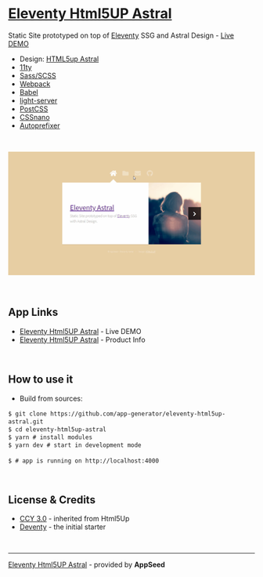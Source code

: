 # [Eleventy Html5UP Astral](https://appseed.us/static-site/eleventy-html5up-astral)

Static Site prototyped on top of [Eleventy](https://www.11ty.io/) SSG and Astral Design - [Live DEMO](https://eleventy-html5up-astral.appseed.us) 

- Design: [HTML5up Astral](https://html5up.net/astral)
- [11ty](https://www.11ty.io/)
- [Sass/SCSS](https://github.com/sass/node-sass)
- [Webpack](https://webpack.js.org/)
- [Babel](https://babeljs.io/)
- [light-server](https://github.com/txchen/light-server)
- [PostCSS](https://postcss.org/)
- [CSSnano](https://cssnano.co/)
- [Autoprefixer](https://github.com/postcss/autoprefixer)

<br />

![Eleventy Html5UP Astral - Gif animated intro.](https://github.com/app-generator/static/blob/master/products/eleventy-html5up-astral-intro.gif?raw=true)

<br />

## App Links

- [Eleventy Html5UP Astral](https://eleventy-html5up-astral.appseed.us) - Live DEMO
- [Eleventy Html5UP Astral](https://appseed.us/static-site/eleventy-html5up-astral) - Product Info

<br />

## How to use it

- Build from sources:

```
$ git clone https://github.com/app-generator/eleventy-html5up-astral.git
$ cd eleventy-html5up-astral
$ yarn # install modules 
$ yarn dev # start in development mode

$ # app is running on http://localhost:4000
```

<br />

## License & Credits

- [CCY 3.0](https://html5up.net/license) - inherited from Html5Up
- [Deventy](https://github.com/ianrose/deventy) - the initial starter 

<br />

---
[Eleventy Html5UP Astral](https://appseed.us/static-site/eleventy-html5up-astral) - provided by **AppSeed**
